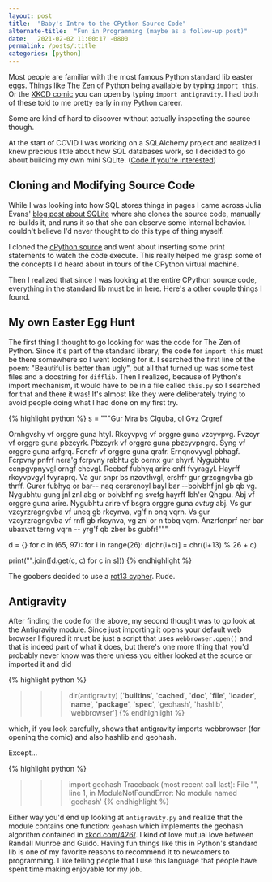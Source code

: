 ```yaml
---
layout: post
title:  "Baby's Intro to the CPython Source Code"
alternate-title:  "Fun in Programming (maybe as a follow-up post)"
date:   2021-02-02 11:00:17 -0800
permalink: /posts/:title
categories: [python]
---
```

Most people are familiar with the most famous Python standard lib easter eggs.
Things like The Zen of Python being available by typing `import this`.
Or the [XKCD comic](https://xkcd.com/353/) you can open by typing `import antigravity`.
I had both of these told to me pretty early in my Python career.

Some are kind of hard to discover without actually inspecting the source though.

At the start of COVID I was working on a SQLAlchemy project and realized I knew precious little about how SQL databases work, so I decided to go about building my own mini SQLite. ([Code if you're interested](https://github.com/ayyjohn/ayysql))

## Cloning and Modifying Source Code

While I was looking into how SQL stores things in pages I came across Julia Evans' [blog post about SQLite](https://jvns.ca/blog/2014/09/27/how-does-sqlite-work-part-1-pages/) where she clones the source code, manually re-builds it, and runs it so that she can observe some internal behavior. I couldn't believe I'd never thought to do this type of thing myself.

I cloned the [cPython source](https://github.com/python/cpython) and went about inserting some print statements to watch the code execute. This really helped me grasp some of the concepts I'd heard about in tours of the CPython virtual machine.

Then I realized that since I was looking at the entire CPython source code, everything in the standard lib must be in here.
Here's a other couple things I found.

## My own Easter Egg Hunt

The first thing I thought to go looking for was the code for The Zen of Python. Since it's part of the standard library, the code for `import this` must be there somewhere so I went looking for it.
I searched the first line of the poem: "Beautiful is better than ugly", but all that turned up was some test files and a docstring for `difflib`.
Then I realized, because of Python's import mechanism, it would have to be in a file called `this.py` so I searched for that and there it was! It's almost like they were deliberately trying to avoid people doing what I had done on my first try.

<!-- cSpell:disable */  -->
{% highlight python %}
s = """Gur Mra bs Clguba, ol Gvz Crgref

Ornhgvshy vf orggre guna htyl.
Rkcyvpvg vf orggre guna vzcyvpvg.
Fvzcyr vf orggre guna pbzcyrk.
Pbzcyrk vf orggre guna pbzcyvpngrq.
Syng vf orggre guna arfgrq.
Fcnefr vf orggre guna qrafr.
Ernqnovyvgl pbhagf.
Fcrpvny pnfrf nera'g fcrpvny rabhtu gb oernx gur ehyrf.
Nygubhtu cenpgvpnyvgl orngf chevgl.
Reebef fubhyq arire cnff fvyragyl.
Hayrff rkcyvpvgyl fvyraprq.
Va gur snpr bs nzovthvgl, ershfr gur grzcgngvba gb thrff.
Gurer fubhyq or bar-- naq cersrenoyl bayl bar --boivbhf jnl gb qb vg.
Nygubhtu gung jnl znl abg or boivbhf ng svefg hayrff lbh'er Qhgpu.
Abj vf orggre guna arire.
Nygubhtu arire vf bsgra orggre guna *evtug* abj.
Vs gur vzcyrzragngvba vf uneq gb rkcynva, vg'f n onq vqrn.
Vs gur vzcyrzragngvba vf rnfl gb rkcynva, vg znl or n tbbq vqrn.
Anzrfcnprf ner bar ubaxvat terng vqrn -- yrg'f qb zber bs gubfr!"""

d = {}
for c in (65, 97):
    for i in range(26):
        d[chr(i+c)] = chr((i+13) % 26 + c)

print("".join([d.get(c, c) for c in s]))
{% endhighlight %}
<!-- cSpell:enable */  -->

The goobers decided to use a [rot13 cypher](https://en.wikipedia.org/wiki/ROT13). Rude.

## Antigravity

After finding the code for the above, my second thought was to go look at the Antigravity module. Since just importing it opens your default web browser I figured it must be just a script that uses `webbrowser.open()` and that is indeed part of what it does, but there's one more thing that you'd probably never know was there unless you either looked at the source or imported it and did

{% highlight python %}
>>> dir(antigravity)
['__builtins__', '__cached__', '__doc__', '__file__', '__loader__', '__name__', '__package__', '__spec__', 'geohash', 'hashlib', 'webbrowser']
{% endhighlight %}

which, if you look carefully, shows that antigravity imports webbrowser (for opening the comic) and also hashlib and geohash.

Except...

{% highlight python %}
>>> import geohash
Traceback (most recent call last):
  File "<stdin>", line 1, in <module>
ModuleNotFoundError: No module named 'geohash'
{% endhighlight %}

Either way you'd end up looking at `antigravity.py` and realize that the module contains one function: `geohash` which implements the geohash algorithm contained in [xkcd.com/426/](https://xkcd.com/426/). I kind of love mutual love between Randall Munroe and Guido. Having fun things like this in Python's standard lib is one of my favorite reasons to recommend it to newcomers to programming. I like telling people that I use this language that people have spent time making enjoyable for my job.
